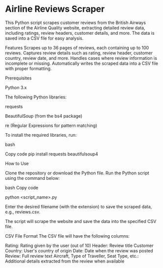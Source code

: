 # Airline Reviews Scraper

This Python script scrapes customer reviews from the British Airways section of the Airline Quality website, 
extracting detailed review data, including ratings, review headers, customer details, and more. 
The data is saved into a CSV file for easy analysis.

Features
Scrapes up to 36 pages of reviews, each containing up to 100 reviews.
Captures review details such as rating, review header, customer country, review date, and more.
Handles cases where review information is incomplete or missing.
Automatically writes the scraped data into a CSV file with proper formatting.

Prerequisites

Python 3.x

The following Python libraries:

requests

BeautifulSoup (from the bs4 package)

re (Regular Expressions for pattern matching)

To install the required libraries, run:

bash

Copy code
pip install requests beautifulsoup4

How to Use

Clone the repository or download the Python file.
Run the Python script using the command below:

bash
Copy code

python <script_name>.py

Enter the desired filename (with the extension) to save the scraped data, e.g., reviews.csv.

The script will scrape the website and save the data into the specified CSV file.

CSV File Format
The CSV file will have the following columns:

Rating: Rating given by the user (out of 10)
Header: Review title
Customer Country: User's country of origin
Date: Date when the review was posted
Review: Full review text
Aircraft, Type of Traveller, Seat Type, etc.: Additional details extracted from the review when available
